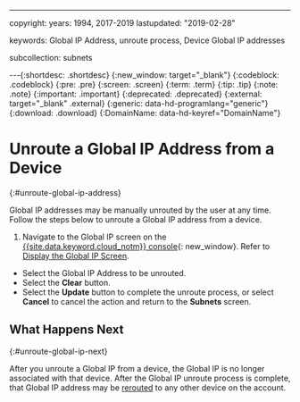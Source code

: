 ---
copyright:
  years: 1994, 2017-2019
lastupdated: "2019-02-28"

keywords: Global IP Address, unroute process, Device Global IP addresses

subcollection: subnets

---{:shortdesc: .shortdesc}
{:new_window: target="_blank"}
{:codeblock: .codeblock}
{:pre: .pre}
{:screen: .screen}
{:term: .term}
{:tip: .tip}
{:note: .note}
{:important: .important}
{:deprecated: .deprecated}
{:external: target="_blank" .external}
{:generic: data-hd-programlang="generic"}
{:download: .download}
{:DomainName: data-hd-keyref="DomainName"}

# Unroute a Global IP Address from a Device
{:#unroute-global-ip-address}

Global IP addresses may be manually unrouted by the user at any time. Follow the steps below to unroute a Global IP address from a device.

1. Navigate to the Global IP screen on the [{{site.data.keyword.cloud_notm}} console](https://{DomainName}/){: new_window}. Refer to [Display the Global IP Screen](/docs/infrastructure/subnets?topic=subnets-display-global-ip-screen#display-global-ip-screen).
* Select the Global IP Address to be unrouted.
* Select the **Clear** button.
* Select the **Update** button to complete the unroute process, or select **Cancel** to cancel the action and return to the **Subnets** screen.

## What Happens Next
{:#unroute-global-ip-next}

After you unroute a Global IP from a device, the Global IP is no longer associated with that device. After the Global IP unroute process is complete, that Global IP address may be [rerouted](/docs/infrastructure/subnets?topic=subnets-route-global-ip-address-device#route-global-ip-address-device) to any other device on the account.
